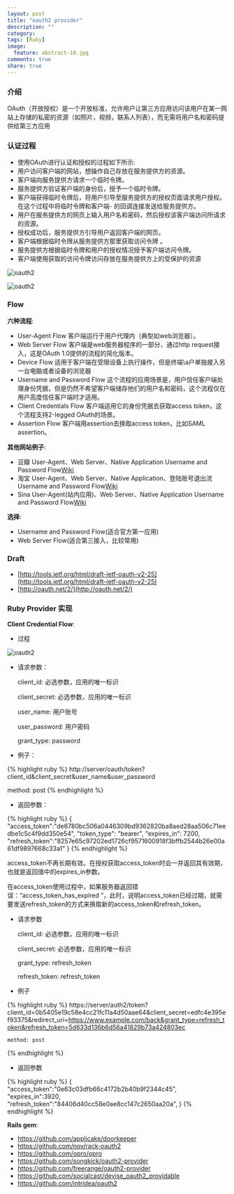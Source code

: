 ```yaml
---
layout: post
title: "oauth2 provider"
description: ""
category: 
tags: [Ruby]
image:
  feature: abstract-10.jpg
comments: true
share: true  
---
```


### 介绍

OAuth（开放授权）是一个开放标准，允许用户让第三方应用访问该用户在某一网站上存储的私密的资源（如照片，视频，联系人列表），而无需将用户名和密码提供给第三方应用

### 认证过程

- 使用OAuth进行认证和授权的过程如下所示:
- 用户访问客户端的网站，想操作自己存放在服务提供方的资源。
- 客户端向服务提供方请求一个临时令牌。
- 服务提供方验证客户端的身份后，授予一个临时令牌。
- 客户端获得临时令牌后，将用户引导至服务提供方的授权页面请求用户授权。在这个过程中将临时令牌和客户端- 的回调连接发送给服务提供方。
- 用户在服务提供方的网页上输入用户名和密码，然后授权该客户端访问所请求的资源。
- 授权成功后，服务提供方引导用户返回客户端的网页。
- 客户端根据临时令牌从服务提供方那里获取访问令牌 。
- 服务提供方根据临时令牌和用户的授权情况授予客户端访问令牌。
- 客户端使用获取的访问令牌访问存放在服务提供方上的受保护的资源

![oauth2](/assets/flow.png "Title")

![oauth2](/assets/server_flow.png "Title")
 

### Flow

**六种流程**:

- User-Agent Flow 客户端运行于用户代理内（典型如web浏览器）。
- Web Server Flow 客户端是web服务器程序的一部分，通过http request接入，这是OAuth 1.0提供的流程的简化版本。
- Device Flow 适用于客户端在受限设备上执行操作，但是终端\a户单独接入另一台电脑或者设备的浏览器
- Username and Password Flow 这个流程的应用场景是，用户信任客户端处理身份凭据，但是仍然不希望客户端储存他们的用户名和密码，这个流程仅在用户高度信任客户端时才适用。
- Client Credentials Flow 客户端适用它的身份凭据去获取access token，这个流程支持2-legged OAuth的场景。
- Assertion Flow 客户端用assertion去换取access token，比如SAML assertion。

**其他网站例子**: 

- 豆瓣 User-Agent、Web Server、Native Application Username and Password Flow[Wiki](http://developers.douban.com/wiki/?title=oauth2)
- 淘宝 User-Agent、Web Server、Native Application、登陆账号退出流 Username and Password Flow[Wiki](http://open.taobao.com/doc/detail.htm?id=118)
- Sina User-Agent(站内应用)、Web Server、Native Application Username and Password Flow[Wiki](http://open.weibo.com/wiki)

**选择**:

- Username and Password Flow(适合官方第一应用)
- Web Server Flow(适合第三接入，比较常用)

### Draft

- [http://tools.ietf.org/html/draft-ietf-oauth-v2-25](http://tools.ietf.org/html/draft-ietf-oauth-v2-25)
- [http://oauth.net/2/](http://oauth.net/2/)


### Ruby Provider 实现

**Client Credential Flow**:
  
- 过程
	
![oauth2](/assets/ownresource.png "Title")
	
- 请求参数：
   
  client_id: 必选参数，应用的唯一标识
   
  client_secret: 必选参数，应用的唯一标识
   
  user_name: 用户账号
   	
  user_password: 用户密码
   	
  grant_type: password
  

- 例子：

{% highlight ruby %}
http://server/oauth/token?client_id&client_secret&user_name&user_password 

method: post
{% endhighlight %}
 

- 返回参数：
  
{% highlight ruby %}
{ 		
"access_token":"de6780bc506a0446309bd9362820ba8aed28aa506c71eedbe1c5c4f9dd350e54",
"token_type": "bearer", 
"expires_in": 7200,
"refresh_token":"8257e65c97202ed1726cf9571600918f3bffb2544b26e00a61df9897668c33a1"
}
{% endhighlight %}

access_token不再长期有效。在授权获取access_token时会一并返回其有效期，也就是返回值中的expires_in参数。
	
在access_token使用过程中，如果服务器返回错误：“access_token_has_expired ”，此时，说明access_token已经过期，就需要发送refresh_token的方式来换取新的access_token和refresh_token。

- 请求参数
 
  client_id: 必选参数，应用的唯一标识
   
  client_secret: 必选参数，应用的唯一标识
      	
  grant_type: refresh_token
  
  refresh_token: refresh_token
 
- 例子

{% highlight ruby %}
    https://server/auth2/token?client_id=0b5405e19c58e4cc21fc11a4d50aae64&client_secret=edfc4e395ef93375&redirect_uri=https://www.example.com/back&grant_type=refresh_token&refresh_token=5d633d136b6d56a41829b73a424803ec
    
    method: post
{% endhighlight %}

	
- 返回参数

{% highlight ruby %}
    {
    "access_token":"0e63c03dfb66c4172b2b40b9f2344c45",
    "expires_in":3920,
    "refresh_token":"84406d40cc58e0ae8cc147c2650aa20a",
    }
{% endhighlight %}

**Rails gem**:

- https://github.com/applicake/doorkeeper
- https://github.com/nov/rack-oauth2
- https://github.com/opro/opro
- https://github.com/songkick/oauth2-provider
- https://github.com/freerange/oauth2-provider
- https://github.com/socialcast/devise_oauth2_providable
- https://github.com/intridea/oauth2
